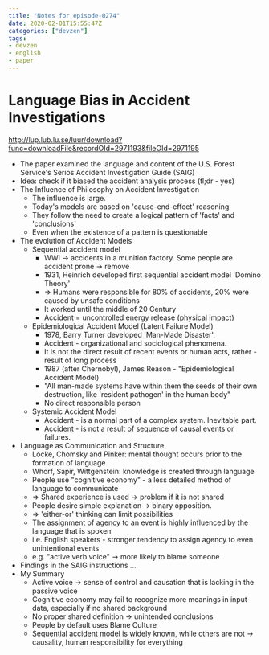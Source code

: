 ```yaml
---
title: "Notes for episode-0274"
date: 2020-02-01T15:55:47Z
categories: ["devzen"]
tags:
- devzen
- english
- paper
---
```


# Language Bias in Accident Investigations
http://lup.lub.lu.se/luur/download?func=downloadFile&recordOId=2971193&fileOId=2971195

- The paper examined the language and content of the U.S. Forest Service's Serios Accident Investigation Guide (SAIG)
- Idea: check if it biased the accident analysis process (tl;dr - yes)
- The Influence of Philosophy on Accident Investigation
  - The influence is large.
  - Today's models are based on 'cause-end-effect' reasoning
  - They follow the need to create a logical pattern of 'facts' and 'conclusions'
  - Even when the existence of a pattern is questionable
- The evolution of Accident Models
  - Sequential accident model
    - WWI -> accidents in a munition factory. Some people are accident prone -> remove
    - 1931, Heinrich developed first sequential accident model 'Domino Theory'
    - => Humans were responsible for 80% of accidents, 20% were caused by unsafe conditions
    - It worked until the middle of 20 Century
    - Accident = uncontrolled energy release (physical impact)
  - Epidemiological Accident Model (Latent Failure Model)
    - 1978, Barry Turner developed 'Man-Made Disaster'.
    - Accident - organizational and sociological phenomena.
    - It is not the direct result of recent events or human acts, rather - result of long process
    - 1987 (after Chernobyl), James Reason - "Epidemiological Accident Model)
    - "All man-made systems have within them the seeds of their own destruction, like 'resident pathogen' in the human body"
    - No direct responsible person
  - Systemic Accident Model
    - Accident - is a normal part of a complex system. Inevitable part.
    - Accident - is not a result of sequence of causal events or failures.
- Language as Communication and Structure
  - Locke, Chomsky and Pinker: mental thought occurs prior to the formation of language
  - Whorf, Sapir, Wittgenstein: knowledge is created through language
  - People use "cognitive economy" - a less detailed method of language to communicate
  - => Shared experience is used -> problem if it is not shared
  - People desire simple explanation -> binary opposition.
  - => 'either-or' thinking can limit possibilities
  - The assignment of agency to an event is highly influenced by the language that is spoken
  -   i.e. English speakers - stronger tendency to assign agency to even unintentional events
  -   e.g. "active verb voice" -> more likely to blame someone
- Findings in the SAIG instructions ...
- My Summary
  - Active voice -> sense of control and causation that is lacking in the passive voice
  - Cognitive economy may fail to recognize more meanings in input data, especially if no shared background
  - No proper shared definition -> unintended conclusions
  - People by default uses Blame Culture
  - Sequential accident model is widely known, while others are not -> causality, human responsibility for everything

